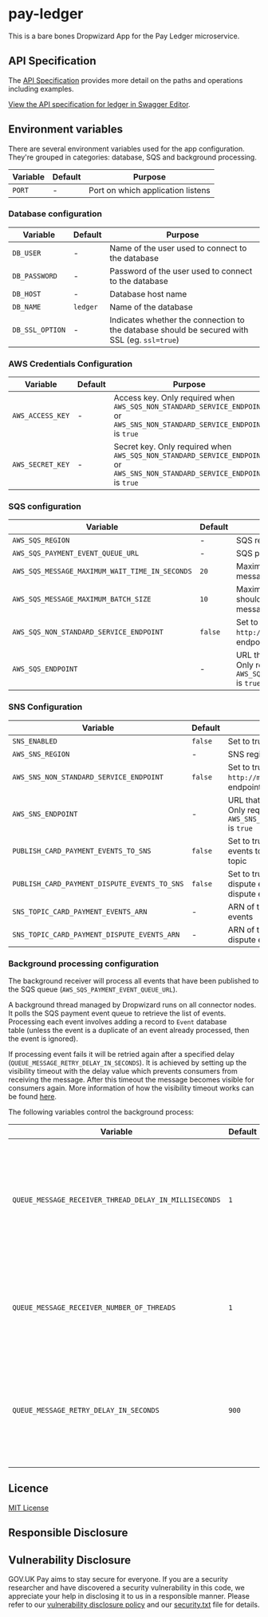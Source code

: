 # pay-ledger

This is a bare bones Dropwizard App for the Pay Ledger microservice.

## API Specification

The [API Specification](/openapi/ledger_spec.yaml) provides more detail on the paths and operations including examples.

[View the API specification for ledger in Swagger Editor](https://editor.swagger.io/?url=https://raw.githubusercontent.com/alphagov/pay-ledger/master/openapi/ledger_spec.yaml).

## Environment variables

There are several environment variables used for the app configuration. They're grouped in categories: database, SQS
and background processing.

| Variable | Default | Purpose                           |
|----------|---------|-----------------------------------|
| `PORT`   | -       | Port on which application listens |

### Database configuration

| Variable        | Default  | Purpose                                                                                      |
|-----------------|----------|----------------------------------------------------------------------------------------------|
| `DB_USER`       | -        | Name of the user used to connect to the database                                             |
| `DB_PASSWORD`   | -        | Password of the user used to connect to the database                                         |
| `DB_HOST`       | -        | Database host name                                                                           |
| `DB_NAME`       | `ledger` | Name of the database                                                                         |
| `DB_SSL_OPTION` | -        | Indicates whether the connection to the database should be secured with SSL (eg. `ssl=true`) |

### AWS Credentials Configuration

| Variable                                       | Default | Purpose                                                                                                                     |
|------------------------------------------------|---------|-----------------------------------------------------------------------------------------------------------------------------|
| `AWS_ACCESS_KEY`                               | -       | Access key. Only required when `AWS_SQS_NON_STANDARD_SERVICE_ENDPOINT` or `AWS_SNS_NON_STANDARD_SERVICE_ENDPOINT` is `true` |
| `AWS_SECRET_KEY`                               | -       | Secret key. Only required when `AWS_SQS_NON_STANDARD_SERVICE_ENDPOINT` or `AWS_SNS_NON_STANDARD_SERVICE_ENDPOINT` is `true` |

### SQS configuration

| Variable                                       | Default | Purpose                                                                                                    |
|------------------------------------------------|---------|------------------------------------------------------------------------------------------------------------|
| `AWS_SQS_REGION`                               | -       | SQS region                                                                                                 |
| `AWS_SQS_PAYMENT_EVENT_QUEUE_URL`              | -       | SQS payment event queue URL                                                                                |
| `AWS_SQS_MESSAGE_MAXIMUM_WAIT_TIME_IN_SECONDS` | `20`    | Maximum wait time for long poll message requests to queue                                                  |
| `AWS_SQS_MESSAGE_MAXIMUM_BATCH_SIZE`           | `10`    | Maximum number of messages that should be received in an individual message batch                          |
| `AWS_SQS_NON_STANDARD_SERVICE_ENDPOINT`        | `false` | Set to true to use a non standard (eg: `http://my-own-sqs-endpoint`) SQS endpoint                          |
| `AWS_SQS_ENDPOINT`                             | -       | URL that is the API endpoint for SQS. Only required when `AWS_SQS_NON_STANDARD_SERVICE_ENDPOINT` is `true` |

### SNS Configuration

| Variable                                       | Default | Purpose                                                                                                    |
|------------------------------------------------|---------|------------------------------------------------------------------------------------------------------------|
| `SNS_ENABLED`                                  | `false` | Set to true to send events to SNS                                                                          |
| `AWS_SNS_REGION`                               | -       | SNS region                                                                                                 |
| `AWS_SNS_NON_STANDARD_SERVICE_ENDPOINT`        | `false` | Set to true to use a non standard (eg: `http://my-own-sns-endpoint`) SNS endpoint                          |
| `AWS_SNS_ENDPOINT`                             | -       | URL that is the API endpoint for SNS. Only required when `AWS_SNS_NON_STANDARD_SERVICE_ENDPOINT` is `true` |
| `PUBLISH_CARD_PAYMENT_EVENTS_TO_SNS`           | `false` | Set to true to publish card payment events to the card payment events SNS topic                            |
| `PUBLISH_CARD_PAYMENT_DISPUTE_EVENTS_TO_SNS`   | `false` | Set to true to publish card payment dispute events to the card payment dispute events SNS topic            |
| `SNS_TOPIC_CARD_PAYMENT_EVENTS_ARN`            | -       | ARN of the SNS topic for card payment events                                                               |
| `SNS_TOPIC_CARD_PAYMENT_DISPUTE_EVENTS_ARN`    | -       | ARN of the SNS topic for card payment dispute events                                                       |

### Background processing configuration

The background receiver will process all events that have been published to the SQS
queue&nbsp;(`AWS_SQS_PAYMENT_EVENT_QUEUE_URL`).

A background thread managed by Dropwizard runs on all connector nodes. It polls the SQS payment event queue to retrieve
the list of events.
Processing each event involves adding a record to `Event` database table&nbsp;(unless the event is a duplicate of an event
already processed, then the event is ignored).

If processing event fails it will be retried again after a specified delay (`QUEUE_MESSAGE_RETRY_DELAY_IN_SECONDS`).
It is achieved by setting up the visibility timeout with the delay value which prevents consumers from receiving the message.
After this timeout the message becomes visible for consumers again.
More information of how the visibility timeout works can be found [here](https://docs.aws.amazon.com/AWSSimpleQueueService/latest/SQSDeveloperGuide/sqs-visibility-timeout.html).

The following variables control the background process:

| Variable                                              | Default | Purpose                                                                                 |
|-------------------------------------------------------|---------|-----------------------------------------------------------------------------------------|
| `QUEUE_MESSAGE_RECEIVER_THREAD_DELAY_IN_MILLISECONDS` | `1`     | Duration in seconds that the queue message receiver should wait between running threads |
| `QUEUE_MESSAGE_RECEIVER_NUMBER_OF_THREADS`            | `1`     | The number of polling threads started by the queue message scheduler                    |
| `QUEUE_MESSAGE_RETRY_DELAY_IN_SECONDS`                | `900`   | The duration in seconds that a message should be deferred before it should be retried   |

## Licence

[MIT License](LICENSE)

## Responsible Disclosure

## Vulnerability Disclosure

GOV.UK Pay aims to stay secure for everyone. If you are a security researcher and have discovered a security vulnerability in this code, we appreciate your help in disclosing it to us in a responsible manner. Please refer to our [vulnerability disclosure policy](https://www.gov.uk/help/report-vulnerability) and our [security.txt](https://vdp.cabinetoffice.gov.uk/.well-known/security.txt) file for details.

